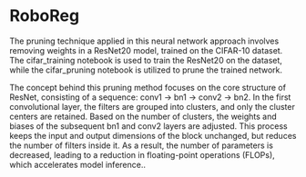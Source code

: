 # RoboReg

The pruning technique applied in this neural network approach involves removing weights in a ResNet20 model, trained on the CIFAR-10 dataset. The cifar_training notebook is used to train the ResNet20 on the dataset, while the cifar_pruning notebook is utilized to prune the trained network.

The concept behind this pruning method focuses on the core structure of ResNet, consisting of a sequence: conv1 -> bn1 -> conv2 -> bn2. In the first convolutional layer, the filters are grouped into clusters, and only the cluster centers are retained. Based on the number of clusters, the weights and biases of the subsequent bn1 and conv2 layers are adjusted. This process keeps the input and output dimensions of the block unchanged, but reduces the number of filters inside it. As a result, the number of parameters is decreased, leading to a reduction in floating-point operations (FLOPs), which accelerates model inference..
